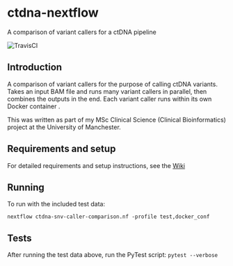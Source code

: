 # ctdna-nextflow

A comparison of variant callers for a ctDNA pipeline

![TravisCI](https://api.travis-ci.com/erikwaskiewicz/ctdna-project.svg?token=6Kdapt3JHU3GMffhB2Mx&branch=master)

## Introduction

A comparison of variant callers for the purpose of calling ctDNA variants. Takes an input BAM file and runs many variant callers in parallel, then combines the outputs in the end. Each variant caller runs within its own Docker container .

This was written as part of my MSc Clinical Science (Clinical Bioinformatics) project at the University of Manchester.

## Requirements and setup

For detailed requirements and setup instructions, see the [Wiki](https://github.com/erikwaskiewicz/ctdna-project/wiki/Setup)

## Running

To run with the included test data:

`nextflow ctdna-snv-caller-comparison.nf -profile test,docker_conf`

## Tests

After running the test data above, run the PyTest script: `pytest --verbose`
